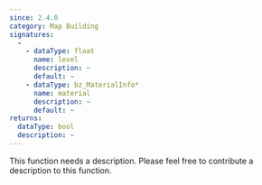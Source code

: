 ```yaml
---
since: 2.4.0
category: Map Building
signatures:
  -
    - dataType: float
      name: level
      description: ~
      default: ~
    - dataType: bz_MaterialInfo*
      name: material
      description: ~
      default: ~
returns:
  dataType: bool
  description: ~
---
```


This function needs a description. Please feel free to contribute a description to this function.
